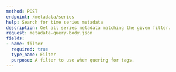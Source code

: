 ```yaml
---
method: POST
endpoint: /metadata/series
help: Search for time series metadata
description: Get all series metadata matching the given filter.
request: metadata-query-body.json
fields:
- name: filter
  required: true
  type_name: Filter
  purpose: A filter to use when quering for tags.
---
```

